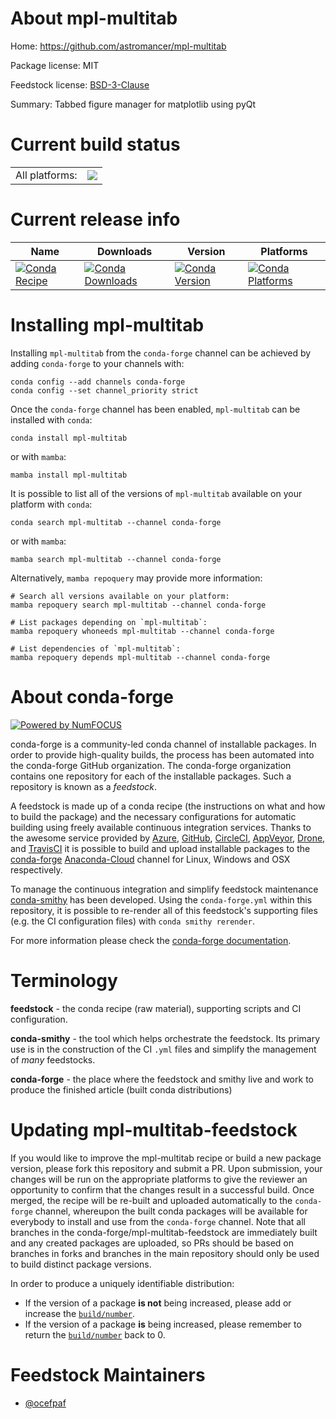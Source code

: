 About mpl-multitab
==================

Home: https://github.com/astromancer/mpl-multitab

Package license: MIT

Feedstock license: [BSD-3-Clause](https://github.com/conda-forge/mpl-multitab-feedstock/blob/main/LICENSE.txt)

Summary: Tabbed figure manager for matplotlib using pyQt

Current build status
====================


<table><tr><td>All platforms:</td>
    <td>
      <a href="https://dev.azure.com/conda-forge/feedstock-builds/_build/latest?definitionId=17449&branchName=main">
        <img src="https://dev.azure.com/conda-forge/feedstock-builds/_apis/build/status/mpl-multitab-feedstock?branchName=main">
      </a>
    </td>
  </tr>
</table>

Current release info
====================

| Name | Downloads | Version | Platforms |
| --- | --- | --- | --- |
| [![Conda Recipe](https://img.shields.io/badge/recipe-mpl--multitab-green.svg)](https://anaconda.org/conda-forge/mpl-multitab) | [![Conda Downloads](https://img.shields.io/conda/dn/conda-forge/mpl-multitab.svg)](https://anaconda.org/conda-forge/mpl-multitab) | [![Conda Version](https://img.shields.io/conda/vn/conda-forge/mpl-multitab.svg)](https://anaconda.org/conda-forge/mpl-multitab) | [![Conda Platforms](https://img.shields.io/conda/pn/conda-forge/mpl-multitab.svg)](https://anaconda.org/conda-forge/mpl-multitab) |

Installing mpl-multitab
=======================

Installing `mpl-multitab` from the `conda-forge` channel can be achieved by adding `conda-forge` to your channels with:

```
conda config --add channels conda-forge
conda config --set channel_priority strict
```

Once the `conda-forge` channel has been enabled, `mpl-multitab` can be installed with `conda`:

```
conda install mpl-multitab
```

or with `mamba`:

```
mamba install mpl-multitab
```

It is possible to list all of the versions of `mpl-multitab` available on your platform with `conda`:

```
conda search mpl-multitab --channel conda-forge
```

or with `mamba`:

```
mamba search mpl-multitab --channel conda-forge
```

Alternatively, `mamba repoquery` may provide more information:

```
# Search all versions available on your platform:
mamba repoquery search mpl-multitab --channel conda-forge

# List packages depending on `mpl-multitab`:
mamba repoquery whoneeds mpl-multitab --channel conda-forge

# List dependencies of `mpl-multitab`:
mamba repoquery depends mpl-multitab --channel conda-forge
```


About conda-forge
=================

[![Powered by
NumFOCUS](https://img.shields.io/badge/powered%20by-NumFOCUS-orange.svg?style=flat&colorA=E1523D&colorB=007D8A)](https://numfocus.org)

conda-forge is a community-led conda channel of installable packages.
In order to provide high-quality builds, the process has been automated into the
conda-forge GitHub organization. The conda-forge organization contains one repository
for each of the installable packages. Such a repository is known as a *feedstock*.

A feedstock is made up of a conda recipe (the instructions on what and how to build
the package) and the necessary configurations for automatic building using freely
available continuous integration services. Thanks to the awesome service provided by
[Azure](https://azure.microsoft.com/en-us/services/devops/), [GitHub](https://github.com/),
[CircleCI](https://circleci.com/), [AppVeyor](https://www.appveyor.com/),
[Drone](https://cloud.drone.io/welcome), and [TravisCI](https://travis-ci.com/)
it is possible to build and upload installable packages to the
[conda-forge](https://anaconda.org/conda-forge) [Anaconda-Cloud](https://anaconda.org/)
channel for Linux, Windows and OSX respectively.

To manage the continuous integration and simplify feedstock maintenance
[conda-smithy](https://github.com/conda-forge/conda-smithy) has been developed.
Using the ``conda-forge.yml`` within this repository, it is possible to re-render all of
this feedstock's supporting files (e.g. the CI configuration files) with ``conda smithy rerender``.

For more information please check the [conda-forge documentation](https://conda-forge.org/docs/).

Terminology
===========

**feedstock** - the conda recipe (raw material), supporting scripts and CI configuration.

**conda-smithy** - the tool which helps orchestrate the feedstock.
                   Its primary use is in the construction of the CI ``.yml`` files
                   and simplify the management of *many* feedstocks.

**conda-forge** - the place where the feedstock and smithy live and work to
                  produce the finished article (built conda distributions)


Updating mpl-multitab-feedstock
===============================

If you would like to improve the mpl-multitab recipe or build a new
package version, please fork this repository and submit a PR. Upon submission,
your changes will be run on the appropriate platforms to give the reviewer an
opportunity to confirm that the changes result in a successful build. Once
merged, the recipe will be re-built and uploaded automatically to the
`conda-forge` channel, whereupon the built conda packages will be available for
everybody to install and use from the `conda-forge` channel.
Note that all branches in the conda-forge/mpl-multitab-feedstock are
immediately built and any created packages are uploaded, so PRs should be based
on branches in forks and branches in the main repository should only be used to
build distinct package versions.

In order to produce a uniquely identifiable distribution:
 * If the version of a package **is not** being increased, please add or increase
   the [``build/number``](https://docs.conda.io/projects/conda-build/en/latest/resources/define-metadata.html#build-number-and-string).
 * If the version of a package **is** being increased, please remember to return
   the [``build/number``](https://docs.conda.io/projects/conda-build/en/latest/resources/define-metadata.html#build-number-and-string)
   back to 0.

Feedstock Maintainers
=====================

* [@ocefpaf](https://github.com/ocefpaf/)

